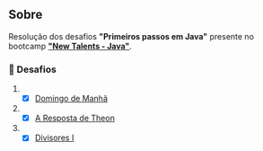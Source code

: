 ## Sobre

Resolução dos desafios **"Primeiros passos em Java"** presente no bootcamp **["New Talents - Java"]()**.

### 🧠 Desafios

1. - [x] [Domingo de Manhã](domingo-de-manha/src/)
2. - [x] [A Resposta de Theon](a-resposta-de-theon/src/)
3. - [x] [Divisores I](divisores-I/src/)